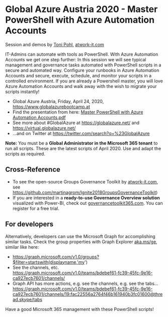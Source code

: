 # Global Azure Austria 2020 - Master PowerShell with Azure Automation Accounts

Session and demos by [Toni Pohl](https://twitter.com/atwork), [atwork-it.com](https://www.atwork-it.com/)

IT-Admins can automate with tools as PowerShell. With Azure Automation Accounts we get one step further: In this session we will see typical management and governance tasks automated with PowerShell scripts in a secure and automated way. Configure your runbooks in Azure Automation Accounts and secure, execute, schedule, and monitor your scripts in a controlled environment. If you are already a Powershell master, you will love Azure Automation Accounts and walk away with the wish to migrate your scripts instantly!

- Global Azure Austria, Friday, April 24, 2020, https://www.globalazurebootcamp.at
- Find the presentation from here: [Master PowerShell with Azure Automation Accounts.pdf](./Master-PowerShell-with-Azure-Automation-Accounts.pdf)
- See more about #GlobalAzure at https://globalazure.net/ and https://virtual.globalazure.net/
- ...and on Twitter at https://twitter.com/search?q=%23GlobalAzure

**Note:**
You must be a **Global Administrator in the Microsoft 365 tenant** to run all scripts. These are the latest scripts of April 2020. Use and adapt the scripts as required.

## Cross-Reference

- To see the open-source Groups Governance Toolkit by [atwork-it.com](https://www.atwork-it.com/), see https://github.com/martinagrom/Ignite2018GroupsGovernanceToolkit) 
- If you are interested in a **ready-to-use Governance Overview solution** visualized with Power-BI, check out [governancetoolkit365.com](https://governancetoolkit365.com/). You can register for a free trial.

## For developers

Alternatively, developers can use the Microsoft Graph for accomplishing similar tasks. Check the group properties with Graph Explorer [aka.ms/ge](https://aka.ms/ge), similar like here:

- https://graph.microsoft.com/v1.0/groups?$filter=startswith(displayname,'my')
- See the channels, etc. https://graph.microsoft.com/v1.0/teams/bdebef61-fc39-45fc-9e16-ca927ecb7601/channels/
- Graph API has more actions, e.g. see the channels, e.g. see the tabs... https://graph.microsoft.com/v1.0/teams/bdebef61-fc39-45fc-9e16-ca927ecb7601/channels/19:fac22556a2764f46b161940b3fc01600@thread.skype/tabs

Have a good Microsoft 365 management with these PowerShell scripts!

